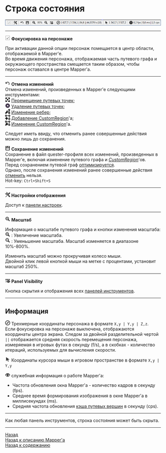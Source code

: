 # **Строка состояния**

![MappingTools](img/StatusBar.png)

---

![HoldPlayer](img/icons/miniHold.png) <a name="ref-HoldPlayer"></a> **Фокусировка на персонаже**  

При активации данной опции персонаж помещается в центр области, отображаемой в Mapper'e.  
Во время движения персонажа, отображаемая часть путевого графа и окружающего пространства смещается таким образом, чтобы персонаж оставался в центре Mapper'a.

---

![Undo](img/icons/miniUndo.png) **<a name="ref-Undo"></a> Отмена изменений**  
Отмена изменений, произведенных в Mapper'e следующими инструментами:  
![RelocateNodes](img/icons/miniNodeMove.png) [Перемещение путевых точек](Mapper-EditTools-RelocateNodes-RU.md);  
![DeleteNodes](img/icons/miniCancel.png) [Удаление путевых точек](Mapper-EditTools-DeleteNodes-RU.md);  
![EditEdge](img/icons/miniEditEdge.png) [Изменение ребер](Mapper-EditTools-RelocateNodes-RU.md);  
![AddCustomRegion](img/icons/miniAddCR.png) [Добавление CustomRegion](Mapper-CustomRegionTools-Add-RU.md)'a;  
![EditCustomRegion](img/icons/miniEditCR.png) [Изменение CustomRegion](Mapper-CustomRegionTools-Edit-RU.md)'a.

Следует иметь ввиду, что отменить ранее совершенные действия можно лишь до сохранения.


![Save](img/icons/miniSave.png) **<a name="ref-Save"></a> Сохранение изменений**  
Сохранение в файл quester-профиля всех изменений, произведенных в Mapper'e, включая изменение путевого графа и [*CustomRegion*](Mapper-CustomRegionTools-RU.md)'ов.  
Перед сохранением путевой граф [оптимизируется](Mapper-GraphTools-RU.md#ref-Compression).  
Однако, после сохранения изменений ранее совершенные действия [отменить](#ref-Undo) нельзя.  
Hot-key: ``Ctrl+Shift+S``  

---

![Customization](img/icons/miniCustomization.png) **<a name="ref-Save"></a> Настройки отображения** 

Доступ к [панели настроек](GeneralOptions-RU.md).

---

![ZoomIn](img/icons/miniZoomin.png) <a name="ref-Scale"></a> **Масштаб**

Информация о масштабе путевого графа и кнопки изменения масштаба:  
![ZoomIn](img/icons/miniZoomin.png) : Увеличение масштаба.  
![ZoomIn](img/icons/miniZoomout.png) : Уменьшение масштаба. 
Масштаб изменяется в диапазоне 10%-800%.

Изменить масштаб можно прокручивая колесо мыши.  
Двойной клик левой кнопкой мыши на метке с процентами, установит масштаб 250%.

---

![PanelVisibility](img/icons/miniPanelVisibility.png) <a name="ref-PanelVisibility"></a> **Panel Visibility**

Кнопка скрытия и отображения всех [панелей инструментов](Mapper-RU.md#ref-ToolsPanels).

---

## <a name="ref-Info"></a> **Информация**

![Compas](img/icons/miniCompas.png) Трехмерные координаты персонажа в формате `` X,y | Y,y | Z,z ``.  
Если фокусировка на персонаже выключена, отображаются координаты центра экрана.
Следом за двойной разделительной чертой ``||`` отображается средняя скорость перемещения персонажа, измеряемая в игровых футах в секунду (f/s), а в скобках - количество итераций, используемых для вычисления скорости.  

![MouseCoord](img/icons/miniMouse.png) Координаты курсора мыши в игровом пространстве в формате `` X,y | Y,y ``  

![Info](img/icons/miniInfo.png) служебная информация о работе Mapper'a:
- Частота обновления окна Mapper'a - количество кадров в секунду (fps).
- Среднее время формирования изображения в окне Mapper'a в миллисекундах (ms).
- Средняя частота обновления [кэша путевых вершин](GeneralOptions-RU.md#ref-MashesCaching) в секунду (cps).

---

Как любая панель инструментов, строка состояния может быть скрыта.

---

<a href="javascript:history.back()">Назад</a>  
[Назад к описанию Mapper'a](Mapper-RU.md)  
[Назад к содержанию](../../index.md)
